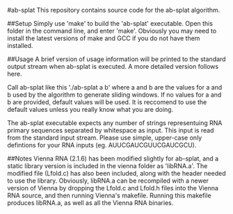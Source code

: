 #ab-splat
This repository contains source code for the ab-splat algorithm.

##Setup
Simply use 'make' to build the 'ab-splat' executable. Open this folder in the command line, and enter 'make'. Obviously you may need to install the latest versions of make and GCC if you do not have them installed.

##Usage
A brief version of usage information will be printed to the standard output stream when ab-splat is executed. A more detailed version follows here.

Call ab-splat like this './ab-splat a b' where a and b are the values for a and b used by the algorithm to generate sliding windows. If no values for a and b are provided, default values will be used. It is reccomend to use the default values unless you really know what you are doing.

The ab-splat executable expects any number of strings representuing RNA primary sequences separated by whitespace as input. This input is read from the standard input stream. Please use simple, upper-case only defintions for your RNA inputs (eg. AUUCGAUCGUUCGAUCGCU).

##Notes
Vienna RNA (2.1.6) has been modified slightly for ab-splat, and a static library version is included in the vienna folder as 'libRNA.a'. The modified file (Lfold.c) has also been included, along with the header needed to use the library. Obviously, libRNA.a can be recompiled with a newer version of Vienna by dropping the Lfold.c and Lfold.h files into the Vienna RNA source, and then running Vienna's makefile. Running this makefile produces libRNA.a, as well as all the Vienna RNA binaries.
